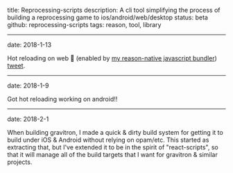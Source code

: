 title: Reprocessing-scripts
description: A cli tool simplifying the process of building a reprocessing game to ios/android/web/desktop
status: beta
github: reprocessing-scripts
tags: reason, tool, library

---
date: 2018-1-13

Hot reloading on web 🚀 (enabled by [my reason-native javascript bundler](/projects/pack.re/)) [tweet](https://twitter.com/jaredforsyth/status/952081627676540928).

---
date: 2018-1-9

Got hot reloading working on android!!

---
date: 2018-2-1

When building gravitron, I made a quick & dirty build system for getting it to build under iOS & Android without relying on opam/etc. This started as extracting that, but I've extended it to be in the spirit of "react-scripts", so that it will manage all of the build targets that I want for gravitron & similar projects.
